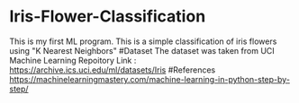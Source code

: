 # Iris-Flower-Classification
This is my first ML program.
This is a simple classification of iris flowers using "K Nearest Neighbors"
#Dataset
The dataset was taken from UCI Machine Learning Repoitory
Link : https://archive.ics.uci.edu/ml/datasets/Iris
#References
https://machinelearningmastery.com/machine-learning-in-python-step-by-step/
